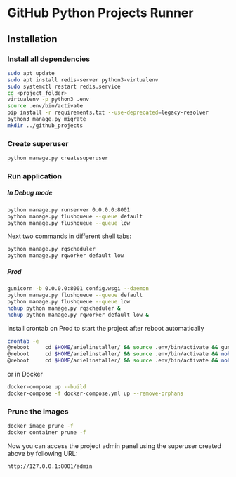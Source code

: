# GitHub Python Projects Runner

## Installation

### Install all dependencies
```bash
sudo apt update
sudo apt install redis-server python3-virtualenv
sudo systemctl restart redis.service
cd <project_folder>
virtualenv -p python3 .env
source .env/bin/activate
pip install -r requirements.txt --use-deprecated=legacy-resolver
python3 manage.py migrate
mkdir ../github_projects
```

### Create superuser
```bash
python manage.py createsuperuser
```

### Run application
##### In Debug mode
```bash
python manage.py runserver 0.0.0.0:8001
python manage.py flushqueue --queue default
python manage.py flushqueue --queue low
```

Next two commands in different shell tabs:
```bash
python manage.py rqscheduler
python manage.py rqworker default low 
```

##### Prod
```bash
gunicorn -b 0.0.0.0:8001 config.wsgi --daemon
python manage.py flushqueue --queue default
python manage.py flushqueue --queue low
nohup python manage.py rqscheduler &
nohup python manage.py rqworker default low &
```

Install crontab on Prod to start the project after reboot automatically

```bash
crontab -e
@reboot     cd $HOME/arielinstaller/ && source .env/bin/activate && gunicorn -b 0.0.0.0:8001 config.wsgi --daemon
@reboot     cd $HOME/arielinstaller/ && source .env/bin/activate && nohup python manage.py rqworker default low &
@reboot     cd $HOME/arielinstaller/ && source .env/bin/activate && nohup python manage.py rqscheduler &
```

or in Docker

```bash
docker-compose up --build
docker-compose -f docker-compose.yml up --remove-orphans
```

### Prune the images
```bash
docker image prune -f
docker container prune -f
```

Now you can access the project admin panel using the superuser created above by following URL:
```bash
http://127.0.0.1:8001/admin
```
